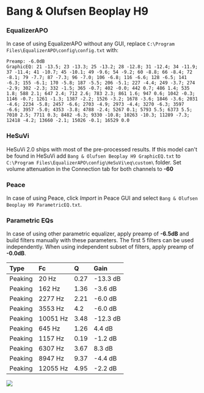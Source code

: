 # Bang & Olufsen Beoplay H9

### EqualizerAPO
In case of using EqualizerAPO without any GUI, replace `C:\Program Files\EqualizerAPO\config\config.txt`
with:
```
Preamp: -6.0dB
GraphicEQ: 21 -13.5; 23 -13.3; 25 -13.2; 28 -12.8; 31 -12.4; 34 -11.9; 37 -11.4; 41 -10.7; 45 -10.1; 49 -9.6; 54 -9.2; 60 -8.8; 66 -8.4; 72 -8.1; 79 -7.7; 87 -7.3; 96 -7.0; 106 -6.8; 116 -6.6; 128 -6.5; 141 -6.3; 155 -6.1; 170 -5.8; 187 -5.5; 206 -5.1; 227 -4.4; 249 -3.7; 274 -2.9; 302 -2.3; 332 -1.5; 365 -0.7; 402 -0.0; 442 0.7; 486 1.4; 535 1.8; 588 2.1; 647 2.4; 712 2.6; 783 2.3; 861 1.6; 947 0.6; 1042 -0.3; 1146 -0.7; 1261 -1.3; 1387 -2.2; 1526 -3.2; 1678 -3.6; 1846 -3.6; 2031 -4.6; 2234 -5.8; 2457 -6.6; 2703 -4.9; 2973 -4.4; 3270 -6.3; 3597 -6.6; 3957 -5.0; 4353 -3.8; 4788 -2.4; 5267 0.1; 5793 5.5; 6373 5.5; 7010 2.5; 7711 0.3; 8482 -6.3; 9330 -10.8; 10263 -10.3; 11289 -7.3; 12418 -4.2; 13660 -2.1; 15026 -0.1; 16529 0.0
```

### HeSuVi
HeSuVi 2.0 ships with most of the pre-processed results. If this model can't be found in HeSuVi add
`Bang & Olufsen Beoplay H9 GraphicEQ.txt` to `C:\Program Files\EqualizerAPO\config\HeSuVi\eq\custom\` folder.
Set volume attenuation in the Connection tab for both channels to **-60**

### Peace
In case of using Peace, click *Import* in Peace GUI and select `Bang & Olufsen Beoplay H9 ParametricEQ.txt`.

### Parametric EQs
In case of using other parametric equalizer, apply preamp of **-6.5dB** and build filters manually
with these parameters. The first 5 filters can be used independently.
When using independent subset of filters, apply preamp of **-0.0dB**.

| Type    | Fc       |    Q | Gain     |
|:--------|:---------|:-----|:---------|
| Peaking | 20 Hz    | 0.27 | -13.3 dB |
| Peaking | 162 Hz   | 1.36 | -3.6 dB  |
| Peaking | 2277 Hz  | 2.21 | -6.0 dB  |
| Peaking | 3553 Hz  | 4.2  | -6.0 dB  |
| Peaking | 10051 Hz | 3.48 | -12.3 dB |
| Peaking | 645 Hz   | 1.26 | 4.4 dB   |
| Peaking | 1157 Hz  | 0.19 | -1.2 dB  |
| Peaking | 6307 Hz  | 3.67 | 8.3 dB   |
| Peaking | 8947 Hz  | 9.37 | -4.4 dB  |
| Peaking | 12055 Hz | 4.95 | -2.2 dB  |

![](https://raw.githubusercontent.com/jaakkopasanen/AutoEq/master/results/rtings/sbaf-serious/Bang%20&%20Olufsen%20Beoplay%20H9/Bang%20&%20Olufsen%20Beoplay%20H9.png)